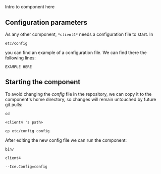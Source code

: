 ```
```
#
``` client4
```
Intro to component here


## Configuration parameters
As any other component,
``` *client4* ```
needs a configuration file to start. In

    etc/config

you can find an example of a configuration file. We can find there the following lines:

    EXAMPLE HERE

    
## Starting the component
To avoid changing the *config* file in the repository, we can copy it to the component's home directory, so changes will remain untouched by future git pulls:

    cd

``` <client4 's path> ```

    cp etc/config config
    
After editing the new config file we can run the component:

    bin/

```client4 ```

    --Ice.Config=config
